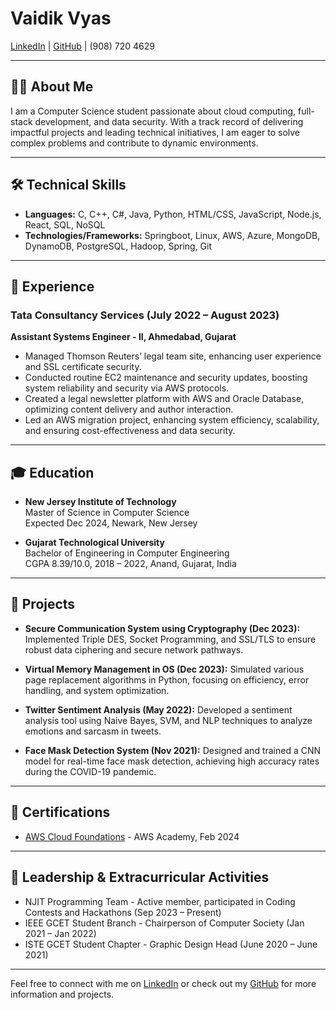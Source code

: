 # Vaidik Vyas

[LinkedIn](https://linkedin.com/in/vaidikrvyas) | [GitHub](https://github.com/vaidikrvyas) | (908) 720 4629

---

## 👨‍💻 About Me
I am a Computer Science student passionate about cloud computing, full-stack development, and data security. With a track record of delivering impactful projects and leading technical initiatives, I am eager to solve complex problems and contribute to dynamic environments.

---

## 🛠 Technical Skills
- **Languages:** C, C++, C#, Java, Python, HTML/CSS, JavaScript, Node.js, React, SQL, NoSQL
- **Technologies/Frameworks:** Springboot, Linux, AWS, Azure, MongoDB, DynamoDB, PostgreSQL, Hadoop, Spring, Git

---

## 💼 Experience

### Tata Consultancy Services (July 2022 – August 2023)
**Assistant Systems Engineer - II, Ahmedabad, Gujarat**
- Managed Thomson Reuters’ legal team site, enhancing user experience and SSL certificate security.
- Conducted routine EC2 maintenance and security updates, boosting system reliability and security via AWS protocols.
- Created a legal newsletter platform with AWS and Oracle Database, optimizing content delivery and author interaction.
- Led an AWS migration project, enhancing system efficiency, scalability, and ensuring cost-effectiveness and data security.

---

## 🎓 Education

- **New Jersey Institute of Technology**  
  Master of Science in Computer Science  
  Expected Dec 2024, Newark, New Jersey

- **Gujarat Technological University**  
  Bachelor of Engineering in Computer Engineering  
  CGPA 8.39/10.0, 2018 – 2022, Anand, Gujarat, India

---

## 🚀 Projects

- **Secure Communication System using Cryptography (Dec 2023):** Implemented Triple DES, Socket Programming, and SSL/TLS to ensure robust data ciphering and secure network pathways.

- **Virtual Memory Management in OS (Dec 2023):** Simulated various page replacement algorithms in Python, focusing on efficiency, error handling, and system optimization.

- **Twitter Sentiment Analysis (May 2022):** Developed a sentiment analysis tool using Naive Bayes, SVM, and NLP techniques to analyze emotions and sarcasm in tweets.

- **Face Mask Detection System (Nov 2021):** Designed and trained a CNN model for real-time face mask detection, achieving high accuracy rates during the COVID-19 pandemic.

---

## 📜 Certifications

- [AWS Cloud Foundations](#) - AWS Academy, Feb 2024

---

## 🌟 Leadership & Extracurricular Activities

- NJIT Programming Team - Active member, participated in Coding Contests and Hackathons (Sep 2023 – Present)
- IEEE GCET Student Branch - Chairperson of Computer Society (Jan 2021 – Jan 2022)
- ISTE GCET Student Chapter - Graphic Design Head (June 2020 – June 2021)

---

Feel free to connect with me on [LinkedIn](https://linkedin.com/in/vaidikrvyas) or check out my [GitHub](https://github.com/vaidikrvyas) for more information and projects.

